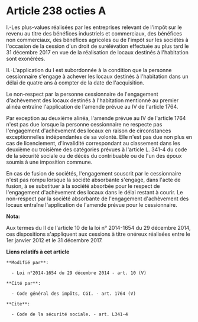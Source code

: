 # Article 238 octies A

I.-Les plus-values réalisées par les entreprises relevant de l'impôt sur le revenu au titre des bénéfices industriels et
commerciaux, des bénéfices non commerciaux, des bénéfices agricoles ou de l'impôt sur les sociétés à l'occasion de la cession
d'un droit de surélévation effectuée au plus tard le 31 décembre 2017 en vue de la réalisation de locaux destinés à
l'habitation sont exonérées. 

II.-L'application du I est subordonnée à la condition que la personne cessionnaire s'engage à achever les locaux destinés à
l'habitation dans un délai de quatre ans à compter de la date de l'acquisition. 

Le non-respect par la personne cessionnaire de l'engagement d'achèvement des locaux destinés à l'habitation mentionné au
premier alinéa entraîne l'application de l'amende prévue au IV de l'article 1764. 

Par exception au deuxième alinéa, l'amende prévue au IV de l'article 1764 n'est pas due lorsque la personne cessionnaire ne
respecte pas l'engagement d'achèvement des locaux en raison de circonstances exceptionnelles indépendantes de sa volonté.
Elle n'est pas due non plus en cas de licenciement, d'invalidité correspondant au classement dans les deuxième ou troisième
des catégories prévues à l'article L. 341-4 du code de la sécurité sociale ou de décès du contribuable ou de l'un des époux
soumis à une imposition commune. 

En cas de fusion de sociétés, l'engagement souscrit par le cessionnaire n'est pas rompu lorsque la société absorbante
s'engage, dans l'acte de fusion, à se substituer à la société absorbée pour le respect de l'engagement d'achèvement des
locaux dans le délai restant à courir. Le non-respect par la société absorbante de l'engagement d'achèvement des locaux
entraîne l'application de l'amende prévue pour le cessionnaire.

**Nota:**

Aux termes du II de l'article 10 de la loi n° 2014-1654 du 29 décembre 2014, ces dispositions s'appliquent aux cessions à
titre onéreux réalisées entre le 1er janvier 2012 et le 31 décembre 2017.

**Liens relatifs à cet article**

	**Modifié par**:

	  - Loi n°2014-1654 du 29 décembre 2014 - art. 10 (V)

	**Cité par**:

	  - Code général des impôts, CGI. - art. 1764 (V)

	**Cite**:

	  - Code de la sécurité sociale. - art. L341-4
